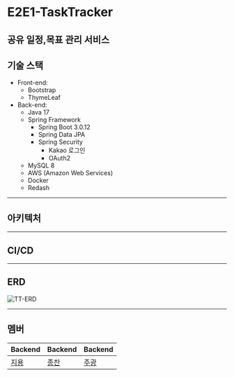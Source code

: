 # E2E1-TaskTracker
공유 일정,목표 관리 서비스
---
## 기술 스택
- Front-end:
    - Bootstrap
    - ThymeLeaf
- Back-end:
    - Java 17
    - Spring Framework
        - Spring Boot 3.0.12
        - Spring Data JPA
        - Spring Security
            - Kakao 로그인
            - OAuth2
    - MySQL 8
    - AWS (Amazon Web Services)
    - Docker
    - Redash
---
## 아키텍처

---
## CI/CD

---
## ERD
![TT-ERD](https://github.com/Kernel360/E2E1-TaskTracker/assets/59231743/73f78524-ce7e-40fe-81e4-12451a9dc0b4)


---
## 멤버
|Backend|Backend|Backend|
|---|---|---|
|[지용](https://github.com/gunsight1)|[종찬](https://github.com/oxix97)|[주광](https://github.com/Hju95)|
